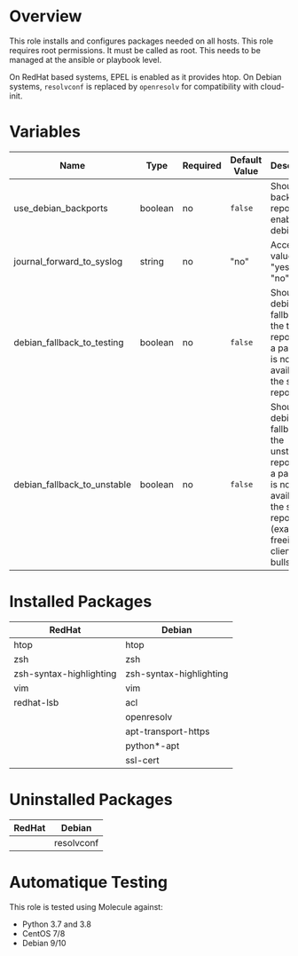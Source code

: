 # Overview
This role installs and configures packages needed on all hosts.
This role requires root permissions. It must be called as root. This needs to be managed at the ansible or playbook level.

On RedHat based systems, EPEL is enabled as it provides htop.
On Debian systems, `resolvconf` is replaced by `openresolv` for compatibility with cloud-init.

# Variables

| Name  | Type | Required | Default Value | Description |
| ----- | ---- | -------- | ------------- | ----------- |
| use_debian_backports | boolean | no | `false` | Should the backports repo be enabled on debian |
| journal_forward_to_syslog | string | no | "no" | Accepted values are "yes" and "no" |
| debian_fallback_to_testing | boolean | no | `false` | Should the debian fallback to the testing repo when a package is not available in the stable repo. |
| debian_fallback_to_unstable | boolean | no | `false` | Should the debian fallback to the unstable repo when a package is not available in the stable repo. (example of freeipa-client in bullseye) |

# Installed Packages

| RedHat | Debian |
| ------ | ------ |
| htop | htop |
| zsh | zsh |
| zsh-syntax-highlighting | zsh-syntax-highlighting |
| vim | vim |
| redhat-lsb | acl |
|  | openresolv |
|  | apt-transport-https |
|  | python*-apt |
|  | ssl-cert |

# Uninstalled Packages

| RedHat | Debian |
| ------ | ------ |
|  | resolvconf |

# Automatique Testing

This role is tested using Molecule against:
- Python 3.7 and 3.8
- CentOS 7/8
- Debian 9/10